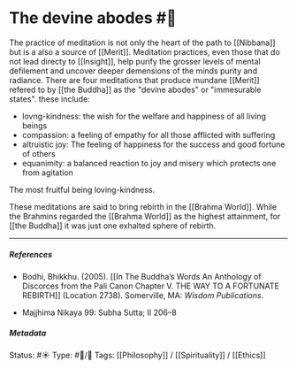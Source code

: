 # The devine abodes #🧠 

The practice of meditation is not only the heart of the path to [[Nibbana]] but is a also a source of [[Merit]]. Meditation practices, even those that do not lead directy to [[Insight]], help purify the grosser levels of mental defilement and uncover deeper demensions of the minds purity and radiance. There are four meditations that produce mundane [[Merit]] refered to by [[the Buddha]] as the "devine abodes" or "immesurable states". these include:

- lovng-kindness: the wish for the welfare and happiness of all living beings
- compassion: a feeling of empathy for all those afflicted with suffering
- altruistic joy: The feeling of happiness for the success and good fortune of others
- equanimity: a balanced reaction to joy and misery which protects one from agitation

The most fruitful being loving-kindness. 

These meditations are said to bring rebirth in the [[Brahma World]]. While the Brahmins regarded the [[Brahma World]] as the highest attainment, for [[the Buddha]] it was just one exhalted sphere of rebirth.

___

##### References

- Bodhi, Bhikkhu. (2005). [[In The Buddha’s Words An Anthology of Discorces from the Pali Canon Chapter V. THE WAY TO A FORTUNATE REBIRTH]] (Location 2738). Somerville, MA: _Wisdom Publications_.

- Majjhima Nikaya 99: Subha Sutta; II 206–8

##### Metadata
Status: #☀️ 
Type: #🔵/🔵 
Tags: [[Philosophy]] / [[Spirituality]] / [[Ethics]]